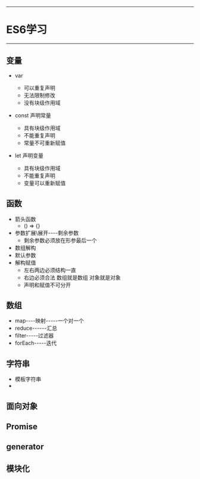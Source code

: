 ---
# ES6学习
***

## 变量
- var 
  + 可以重复声明
  + 无法限制修改
  + 没有块级作用域

- const 声明常量
  + 具有块级作用域
  + 不能重复声明
  + 常量不可重新赋值

- let 声明变量
  + 具有块级作用域
  + 不能重复声明
  + 变量可以重新赋值

## 函数
- 箭头函数
  + () => {}
- 参数扩展\展开----剩余参数
  + 剩余参数必须放在形参最后一个
- 数组解构
- 默认参数
- 解构赋值
  + 左右两边必须结构一直
  + 右边必须合法  数组就是数组  对象就是对象
  + 声明和赋值不可分开

## 数组
- map----映射-----一个对一个
- reduce------汇总
- filter-----过滤器
- forEach-----迭代

## 字符串
- 模板字符串
- 

## 面向对象

## Promise

## generator

## 模块化
